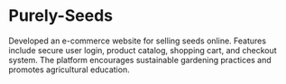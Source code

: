 # Purely-Seeds
Developed an e-commerce website for selling seeds online. Features include secure user login, product catalog, shopping cart, and checkout system. The platform encourages sustainable gardening practices and promotes agricultural education.
